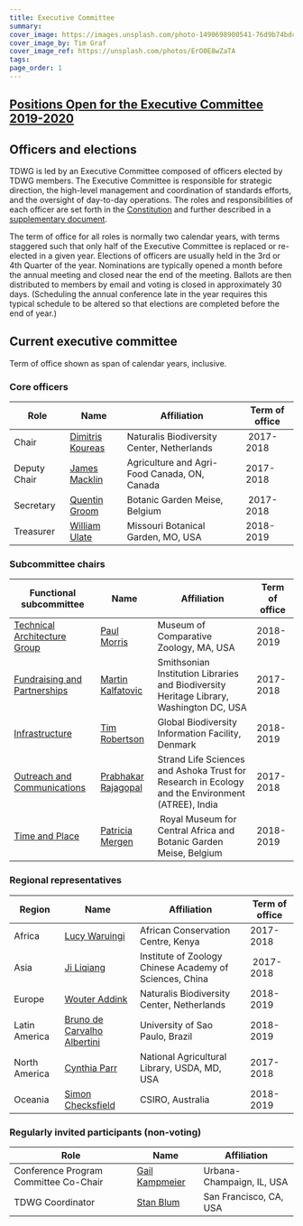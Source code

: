 ```yaml
---
title: Executive Committee
summary: 
cover_image: https://images.unsplash.com/photo-1490698900541-76d9b74bdcac
cover_image_by: Tim Graf
cover_image_ref: https://unsplash.com/photos/ErO0E8wZaTA
tags: 
page_order: 1
---
```


## [Positions Open for the Executive Committee 2019-2020](https://www.tdwg.org/news/2018/call-for-nominations/)

## Officers and elections

TDWG is led by an Executive Committee composed of officers elected by TDWG members. The Executive Committee is responsible for strategic direction, the high-level management and coordination of standards efforts, and the oversight of day-to-day operations. The roles and responsibilities of each officer are set forth in the [Constitution]({filename}../constitution/index.md) and further described in a [supplementary document]({filename}TDWG_Executive_Committee_RolesAndResponsibilities.pdf).

The term of office for all roles is normally two calendar years, with terms staggered such that only half of the Executive Committee is replaced or re-elected in a given year. Elections of officers are usually held in the 3rd or 4th Quarter of the year. Nominations are typically opened a month before the annual meeting and closed near the end of the meeting. Ballots are then distributed to members by email and voting is closed in approximately 30 days. (Scheduling the annual conference late in the year requires this typical schedule to be altered so that elections are completed before the end of year.) 

## Current executive committee

Term of office shown as span of calendar years, inclusive.

### Core officers

Role | Name | Affiliation | Term of office
--- | --- | --- | ---
Chair | [Dimitris Koureas](mailto:dimitris.koureas@naturalis.nl) | Naturalis Biodiversity Center, Netherlands | 2017-2018
Deputy Chair | [James Macklin](mailto:james.macklin@agr.gc.ca) | Agriculture and Agri-Food Canada, ON, Canada | 2017-2018
Secretary | [Quentin Groom](mailto:secretary@tdwg.org) | Botanic Garden Meise, Belgium | 2017-2018
Treasurer | [William Ulate](mailto:treasurer@tdwg.org) | Missouri Botanical Garden, MO, USA | 2018-2019

### Subcommittee chairs

Functional subcommittee | Name | Affiliation | Term of office
--- | --- | --- | ---
[Technical Architecture Group]({filename}../committees/tag/index.md) | [Paul Morris](mailto:mole@morris.net) | Museum of Comparative Zoology, MA, USA | 2018-2019
[Fundraising and Partnerships]({filename}../committees/fundraising/index.md) | [Martin Kalfatovic](mailto:martin.kalfatovic@gmail.com) | Smithsonian Institution Libraries and Biodiversity Heritage Library, Washington DC, USA | 2017-2018
[Infrastructure]({filename}../committees/infrastructure/index.md) | [Tim Robertson](mailto:trobertson@gbif.org) | Global Biodiversity Information Facility, Denmark | 2018-2019
[Outreach and Communications]({filename}../committees/outreach/index.md) | [Prabhakar Rajagopal](mailto:prabha.prabhakar@gmail.com) | Strand Life Sciences and Ashoka Trust for Research in Ecology and the Environment (ATREE), India | 2017-2018
[Time and Place]({filename}../committees/tardis/index.md) | [Patricia Mergen](mailto:mergen.patricia@gmail.com) | Royal Museum for Central Africa and Botanic Garden Meise, Belgium | 2018-2019

### Regional representatives

Region | Name | Affiliation | Term of office
--- | --- | --- | ---
Africa | [Lucy Waruingi](mailto:lucy.waruingi@acc.or.ke) | African Conservation Centre, Kenya | 2017-2018
Asia | [Ji Liqiang](mailto:ji@ioz.dot.cn) | Institute of Zoology Chinese Academy of Sciences, China | 2017-2018
Europe | [Wouter Addink](mailto:wouter.addink@naturalis.nl) | Naturalis Biodiversity Center, Netherlands | 2018-2019
Latin America | [Bruno de Carvalho Albertini](mailto:balbertini@gmail.com) | University of Sao Paulo, Brazil | 2018-2019
North America | [Cynthia Parr](mailto:csparr@tdwg.org) | National Agricultural Library, USDA, MD, USA | 2017-2018
Oceania | [Simon Checksfield](mailto:simon.checksfield@csiro.au) | CSIRO, Australia | 2018-2019

### Regularly invited participants (non-voting)

Role | Name | Affiliation
--- | --- | ---
Conference Program Committee Co-Chair | [Gail Kampmeier](mailto:gkamp@illinois.edu) | Urbana-Champaign, IL, USA
TDWG Coordinator | [Stan Blum](mailto:stanblum@gmail.com) | San Francisco, CA, USA
